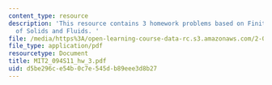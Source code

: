 ```yaml
---
content_type: resource
description: 'This resource contains 3 homework problems based on Finite Element Analysis
  of Solids and Fluids. '
file: /media/https%3A/open-learning-course-data-rc.s3.amazonaws.com/2-094-finite-element-analysis-of-solids-and-fluids-ii-spring-2011/d5be296ce54b0c7e545db89eee3d8b27_MIT2_094S11_hw_3.pdf
file_type: application/pdf
resourcetype: Document
title: MIT2_094S11_hw_3.pdf
uid: d5be296c-e54b-0c7e-545d-b89eee3d8b27
---
```

